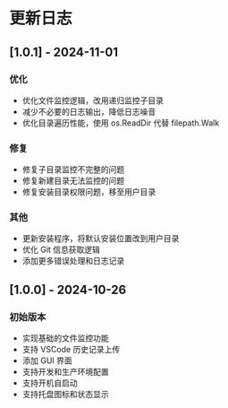 # 更新日志

## [1.0.1] - 2024-11-01
### 优化
- 优化文件监控逻辑，改用递归监控子目录
- 减少不必要的日志输出，降低日志噪音
- 优化目录遍历性能，使用 os.ReadDir 代替 filepath.Walk

### 修复
- 修复子目录监控不完整的问题
- 修复新建目录无法监控的问题
- 修复安装目录权限问题，移至用户目录

### 其他
- 更新安装程序，将默认安装位置改到用户目录
- 优化 Git 信息获取逻辑
- 添加更多错误处理和日志记录

## [1.0.0] - 2024-10-26
### 初始版本
- 实现基础的文件监控功能
- 支持 VSCode 历史记录上传
- 添加 GUI 界面
- 支持开发和生产环境配置
- 支持开机自启动
- 支持托盘图标和状态显示 